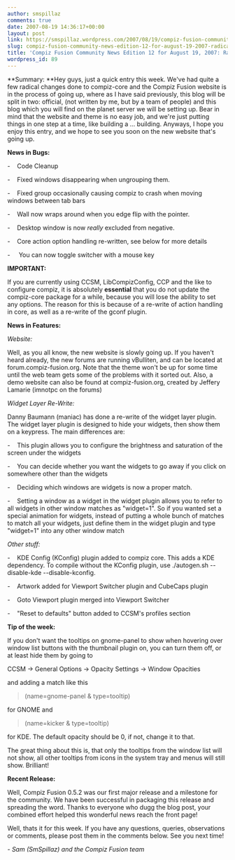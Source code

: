 ```yaml
---
author: smspillaz
comments: true
date: 2007-08-19 14:36:17+00:00
layout: post
link: https://smspillaz.wordpress.com/2007/08/19/compiz-fusion-community-news-edition-12-for-august-19-2007-radical-changes/
slug: compiz-fusion-community-news-edition-12-for-august-19-2007-radical-changes
title: 'Compiz Fusion Community News Edition 12 for August 19, 2007: Radical Changes'
wordpress_id: 89
---
```


**Summary: **Hey guys, just a quick entry this week. We've had quite a few radical changes done to compiz-core and the Compiz Fusion website is in the process of going up, where as I have said previously, this blog will be split in two: official, (not written by me, but by a team of people) and this blog which you will find on the planet server we will be setting up. Bear in mind that the website and theme is no easy job, and we're just putting things in one step at a time, like building a ... building. Anyways, I hope you enjoy this entry, and we hope to see you soon on the new website that's going up.

**News in Bugs:**

-    Code Cleanup

-    Fixed windows disappearing when ungrouping them.

-    Fixed group occasionally causing compiz to crash when moving windows between tab bars

-    Wall now wraps around when you edge flip with the pointer.

-    Desktop window is now *really* excluded from negative.

-    Core action option handling re-written, see below for more details

-     You can now toggle switcher with a mouse key

**IMPORTANT:**

If you are currently using CCSM, LibCompizConfig, CCP and the like to configure compiz, it is absolutely **essential** that you do not update the compiz-core package for a while, because you will lose the ability to set any options. The reason for this is because of a re-write of action handling in core, as well as a re-write of the gconf plugin.

**News in Features:**

_Website:_

Well, as you all know, the new website is slowly going up. If you haven't heard already, the new forums are running vBulliten, and can be located at forum.compiz-fusion.org. Note that the theme won't be up for some time until the web team gets some of the problems with it sorted out. Also, a demo website can also be found at compiz-fusion.org, created by Jeffery Lamarie (imnotpc on the forums)

_Widget Layer Re-Write:_

Danny Baumann (maniac) has done a re-write of the widget layer plugin. The widget layer plugin is designed to hide your widgets, then show them on a keypress. The main differences are:

-    This plugin allows you to configure the brightness and saturation of the screen under the widgets

-    You can decide whether you want the widgets to go away if you click on somewhere other than the widgets

-    Deciding which windows are widgets is now a proper match.

-    Setting a window as a widget in the widget plugin allows you to refer to all widgets in other window matches as "widget=1". So if you wanted set a special animation for widgets, instead of putting a whole bunch of matches to match all your widgets, just define them in the widget plugin and type "widget=1" into any other window match

_Other stuff:_

-    KDE Config (KConfig) plugin added to compiz core. This adds a KDE dependency. To compile without the KConfig plugin, use ./autogen.sh --disable-kde --disable-kconfig.

-    Artwork added for Viewport Switcher plugin and CubeCaps plugin

-    Goto Viewport plugin merged into Viewport Switcher

-    "Reset to defaults" button added to CCSM's profiles section

**Tip of the week:**

If you don't want the tooltips on gnome-panel to show when hovering over window list buttons with the thumbnail plugin on, you can turn them off, or at least hide them by going to

CCSM -> General Options -> Opacity Settings -> Window Opacities

and adding a match like this


<blockquote>(name=gnome-panel & type=tooltip)</blockquote>


for GNOME and


<blockquote>(name=kicker & type=tooltip)</blockquote>


for KDE. The default opacity should be 0, if not, change it to that.

The great thing about this is, that only the tooltips from the window list will not show, all other tooltips from icons in the system tray and menus will still show. Brilliant!

**Recent Release:**

Well, Compiz Fusion 0.5.2 was our first major release and a milestone for the community. We have been successful in packaging this release and spreading the word. Thanks to everyone who dugg the blog post, your combined effort helped this wonderful news reach the front page!

Well, thats it for this week. If you have any questions, queries, observations or comments, please post them in the comments below. See you next time!

_- Sam (SmSpillaz) and the Compiz Fusion team_
